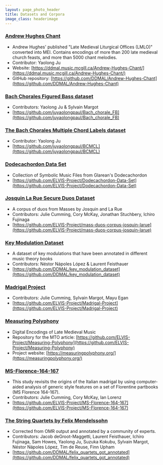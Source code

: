```yaml
---
layout: page_photo_header
title: Datasets and Corpora
image_class: headerimage
---
```


### [Andrew Hughes Chant](https://ddmal.music.mcgill.ca/Andrew-Hughes-Chant/)
- Andrew Hughes' published "Late Medieval Liturgical Offices (LMLO)" converted into MEI. Contains encodings of more than 200 late medieval church feasts, and more than 5000 chant melodies. 
- Contributor: Yaolong Ju
- Website: [https://ddmal.music.mcgill.ca/Andrew-Hughes-Chant/](https://ddmal.music.mcgill.ca/Andrew-Hughes-Chant/)
- GitHub repository: [https://github.com/DDMAL/Andrew-Hughes-Chant](https://github.com/DDMAL/Andrew-Hughes-Chant)

### [Bach Chorales Figured Bass dataset](https://github.com/juyaolongpaul/Bach_chorale_FB)
- Contributors: Yaolong Ju & Sylvain Margot
- [https://github.com/juyaolongpaul/Bach_chorale_FB](https://github.com/juyaolongpaul/Bach_chorale_FB)

### [The Bach Chorales Multiple Chord Labels dataset](https://github.com/juyaolongpaul/BCMCL) 
- Contributor: Yaolong Ju
- [https://github.com/juyaolongpaul/BCMCL](https://github.com/juyaolongpaul/BCMCL)

### [Dodecachordon Data Set](https://github.com/ELVIS-Project/Dodecachordon-Data-Set)
- Collection of Symbolic Music Files from Glarean's Dodecachordon 
- [https://github.com/ELVIS-Project/Dodecachordon-Data-Set](https://github.com/ELVIS-Project/Dodecachordon-Data-Set)

### [Josquin La Rue Secure Duos Dataset](https://github.com/ELVIS-Project/mass-duos-corpus-josquin-larue)
- A corpus of duos from Masses by Josquin and La Rue 
- Contributors: Julie Cumming, Cory McKay, Jonathan Stuchbery, Ichiro Fujinaga
- [https://github.com/ELVIS-Project/mass-duos-corpus-josquin-larue](https://github.com/ELVIS-Project/mass-duos-corpus-josquin-larue)

### [Key Modulation Dataset](https://github.com/DDMAL/key_modulation_dataset)
- A dataset of key modulations that have been annotated in different music theory books 
- Contributors: Néstor Nápoles López & Laurent Feisthauer
- [https://github.com/DDMAL/key_modulation_dataset](https://github.com/DDMAL/key_modulation_dataset)

### [Madrigal Project](https://github.com/ELVIS-Project/Madrigal-Project)
- Contributors: Julie Cumming, Sylvain Margot, Mayu Egan
- [https://github.com/ELVIS-Project/Madrigal-Project](https://github.com/ELVIS-Project/Madrigal-Project)

### [Measuring Polyphony](https://measuringpolyphony.org/)
- Digital Encodings of Late Medieval Music
- Repository for the MTO article: [https://github.com/ELVIS-Project/Measuring-Polyphony](https://github.com/ELVIS-Project/Measuring-Polyphony)
- Project website: [https://measuringpolyphony.org/](https://measuringpolyphony.org/)

### [MS-Florence-164-167](https://github.com/ELVIS-Project/MS-Florence-164-167)
- This study revisits the origins of the Italian madrigal by using computer-aided analysis of generic style features on a set of Florentine partbooks (MS Florence 164-167). 
- Contributors: Julie Cumming, Cory McKay, Ian Lorenz
- [https://github.com/ELVIS-Project/MS-Florence-164-167](https://github.com/ELVIS-Project/MS-Florence-164-167)

### [The String Quartets by Felix Mendelssohn](https://github.com/DDMAL/felix_quartets_got_annotated)
- Corrected from OMR output and annotated by a community of experts. 
- Contributors: Jacob deGroot-Maggetti, Laurent Feisthauer, Ichiro Fujinaga, Sam Howes, Yaolong Ju, Suzuka Kokubu, Sylvain Margot, Néstor Nápoles López, Tim de Reuse, Finn Upham
- [https://github.com/DDMAL/felix_quartets_got_annotated](https://github.com/DDMAL/felix_quartets_got_annotated)